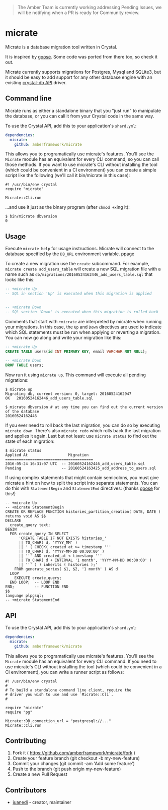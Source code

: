 > The Amber Team is currently working addressing Pending Issues, we will be notifying when a PR is ready for Community review.

# micrate

Micrate is a database migration tool written in Crystal.

It is inspired by [goose](https://bitbucket.org/liamstask/goose/). Some code was ported from there too, so check it out.

Micrate currently supports migrations for Postgres, Mysql and SQLite3, but it should be easy to add support for any other database engine with an existing [crystal-db API](https://github.com/crystal-lang/crystal-db) driver.

## Command line

Micrate runs as either a standalone binary that you "just run" to manipulate the database,
or you can call it from your Crystal code in the same way.

To use the Crystal API, add this to your application's `shard.yml`:

```yaml
dependencies:
  micrate:
    github: amberframework/micrate
```

This allows you to programatically use micrate's features. 
You'll see the `Micrate` module has an equivalent for every CLI command, so you can call those methods.
If you want to use micrate's CLI without installing the tool (which could be convenient in a CI environment) 
you can create a simple script like the following (we'll call it bin/micrate in this case):

```crystal
#! /usr/bin/env crystal
require "micrate"

Micrate::Cli.run
```

...and use it just as the binary program (after `chmod +x`ing it):
```
$ bin/micrate dbversion
0
```

## Usage

Execute `micrate help` for usage instructions. Micrate will connect to the database specified by the `DB_URL` environment variable.
ppage

To create a new migration use the `create` subcommand. For example, `micrate create add_users_table` will create a new SQL migration file with a name such as `db/migrations/20160524162446_add_users_table.sql` that looks like this:

```sql
-- +micrate Up
-- SQL in section 'Up' is executed when this migration is applied


-- +micrate Down
-- SQL section 'Down' is executed when this migration is rolled back
```

Comments that start with `+micrate` are interpreted by micrate when running your migrations. In this case, the `Up` and `Down` directives are used to indicate which SQL statements must be run when applying or reverting a migration. You can now go along and write your migration like this:

```sql
-- +micrate Up
CREATE TABLE users(id INT PRIMARY KEY, email VARCHAR NOT NULL);

-- +micrate Down
DROP TABLE users;
```
Now run it using `micrate up`. This command will execute all pending migrations:

```
$ micrate up
Migrating db, current version: 0, target: 20160524162947
OK   20160524162446_add_users_table.sql

$ micrate dbversion # at any time you can find out the current version of the database
20160524162446
```

If you ever need to roll back the last migration, you can do so by executing `micrate down`. There's also `micrate redo` which rolls back the last migration and applies it again. Last but not least: use `micrate status` to find out the state of each migration:

```
$ micrate status
Applied At                  Migration
=======================================
2016-05-24 16:31:07 UTC  -- 20160524162446_add_users_table.sql
Pending                  -- 20160524163425_add_address_to_users.sql
```

If using complex statements that might contain semicolons, you must give micrate a hint on how to split the script into separate statements. You can do this with `StatementBegin` and `StatementEnd` directives: (thanks [goose](https://bitbucket.org/liamstask/goose/) for this!)

```
-- +micrate Up
-- +micrate StatementBegin
CREATE OR REPLACE FUNCTION histories_partition_creation( DATE, DATE )
returns void AS $$
DECLARE
  create_query text;
BEGIN
  FOR create_query IN SELECT
      'CREATE TABLE IF NOT EXISTS histories_'
      || TO_CHAR( d, 'YYYY_MM' )
      || ' ( CHECK( created_at >= timestamp '''
      || TO_CHAR( d, 'YYYY-MM-DD 00:00:00' )
      || ''' AND created_at < timestamp '''
      || TO_CHAR( d + INTERVAL '1 month', 'YYYY-MM-DD 00:00:00' )
      || ''' ) ) inherits ( histories );'
    FROM generate_series( $1, $2, '1 month' ) AS d
  LOOP
    EXECUTE create_query;
  END LOOP;  -- LOOP END
END;         -- FUNCTION END
$$
language plpgsql;
-- +micrate StatementEnd
```

## API

To use the Crystal API, add this to your application's `shard.yml`:

```yaml
dependencies:
  micrate:
    github: amberframework/micrate
```

This allows you to programatically use micrate's features. You'll see the `Micrate` module has an equivalent for every CLI command. If you need to use micrate's CLI without installing the tool (which could be convenient in a CI environment), you can write a runner script as follows:

```crystal
#! /usr/bin/env crystal
#
# To build a standalone command line client, require the
# driver you wish to use and use `Micrate::Cli`.
#

require "micrate"
require "pg"

Micrate::DB.connection_url = "postgresql://..."
Micrate::Cli.run
```

## Contributing

1. Fork it ( https://github.com/amberframework/micrate/fork )
2. Create your feature branch (git checkout -b my-new-feature)
3. Commit your changes (git commit -am 'Add some feature')
4. Push to the branch (git push origin my-new-feature)
5. Create a new Pull Request

## Contributors

- [juanedi](https://github.com/juanedi)  - creator, maintainer
